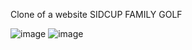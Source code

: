 Clone of a website SIDCUP FAMILY GOLF

![image](https://github.com/user-attachments/assets/ac69d748-1f03-4f90-8570-66c2a7e40019)
![image](https://github.com/user-attachments/assets/c63dec5a-5e03-4771-89ea-1fb8b4cbeb37)
